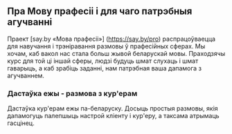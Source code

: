 ## Пра Мову прафесіі і для чаго патрэбныя агучванні

Праект [say.by «Мова прафесіі»] (https://say.by/pro) распрацоўваецца для навучання і трэніравання размовы ў прафесійных сферах. Мы хочам, каб вакол нас стала больш жывой беларускай мовы. Праходзячы курс для той ці іншай сферы, людзі будуць шмат слухаць і шмат гаварыць, а каб зрабіць заданні, нам патрэбная ваша дапамога з агучваннем. 

### Дастаўка ежы - размова з кур'ерам

Дастаўка кур'ерам ежы па-беларуску. Досыць простыя размовы, якія дапамогуць палепшыць настрой кліенту і кур'еру, а таксама атрымаць гасцінец.
